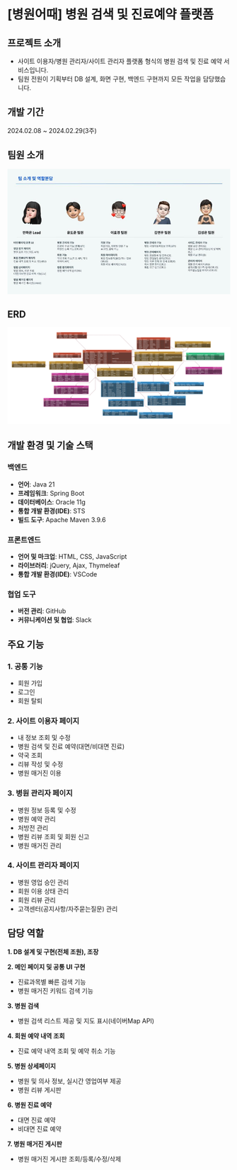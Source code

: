 # [병원어때] 병원 검색 및 진료예약 플랫폼
## 프로젝트 소개
- 사이트 이용자/병원 관리자/사이트 관리자 플랫폼 형식의 병원 검색 및 진료 예약 서비스입니다.
- 팀원 전원이 기획부터 DB 설계, 화면 구현, 백엔드 구현까지 모든 작업을 담당했습니다.

## 개발 기간
2024.02.08 ~ 2024.02.29(3주)

## 팀원 소개
![팀소개이미지](https://github.com/haeunsh/howHospital/blob/main/%ED%8C%80%EC%86%8C%EA%B0%9C%EB%B0%8F%EC%97%AD%ED%95%A0%EB%B6%84%EB%8B%B4.jpg)

## ERD
![ERD이미지](https://github.com/haeunsh/howHospital/blob/main/howhospital_erd.png)

## 개발 환경 및 기술 스택
### 백엔드
- **언어**: Java 21
- **프레임워크**: Spring Boot
- **데이터베이스**: Oracle 11g
- **통합 개발 환경(IDE)**: STS
- **빌드 도구**: Apache Maven 3.9.6

### 프론트엔드
- **언어 및 마크업**: HTML, CSS, JavaScript
- **라이브러리**: jQuery, Ajax, Thymeleaf
- **통합 개발 환경(IDE)**: VSCode

### 협업 도구
- **버전 관리**: GitHub
- **커뮤니케이션 및 협업**: Slack

## 주요 기능
### 1. 공통 기능
  - 회원 가입
  - 로그인
  - 회원 탈퇴

### 2. 사이트 이용자 페이지 
  - 내 정보 조회 및 수정
  - 병원 검색 및 진료 예약(대면/비대면 진료)
  - 약국 조회
  - 리뷰 작성 및 수정
  - 병원 매거진 이용

### 3. 병원 관리자 페이지
  - 병원 정보 등록 및 수정
  - 병원 예약 관리
  - 처방전 관리
  - 병원 리뷰 조회 및 회원 신고
  - 병원 매거진 관리

### 4. 사이트 관리자 페이지
  - 병원 영업 승인 관리
  - 회원 이용 상태 관리
  - 회원 리뷰 관리
  - 고객센터(공지사항/자주묻는질문) 관리

## 담당 역할
**1. DB 설계 및 구현(전체 조원), 조장**

**2. 메인 페이지 및 공통 UI 구현**

  - 진료과목별 빠른 검색 기능
  - 병원 매거진 키워드 검색 기능

**3. 병원 검색**

  - 병원 검색 리스트 제공 및 지도 표시(네이버Map API)

**4. 회원 예약 내역 조회**

  - 진료 예약 내역 조회 및 예약 취소 기능

**5. 병원 상세페이지**

  - 병원 및 의사 정보, 실시간 영업여부 제공
  - 병원 리뷰 게시판
    
**6. 병원 진료 예약**

  - 대면 진료 예약
  - 비대면 진료 예약

**7. 병원 매거진 게시판**

  - 병원 매거진 게시판 조회/등록/수정/삭제
